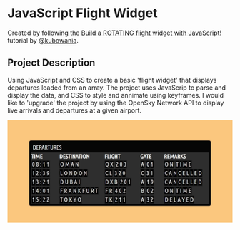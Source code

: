 # JavaScript Flight Widget #

Created by following the [Build a ROTATING flight widget with JavaScript!](https://www.youtube.com/watch?v=xs5aOs-Wpxw&list=WL&index=2) tutorial by [@kubowania](https://github.com/kubowania).

## Project Description ##

Using JavaScript and CSS to create a basic 'flight widget' that displays departures loaded from an array. The project uses JavaScrip to parse and display the data, and CSS to style and annimate using keyframes. I would like to 'upgrade' the project by using the OpenSky Network API to display live arrivals and departures at a given airport.

![Flight Widget](flight-widget.JPG)
